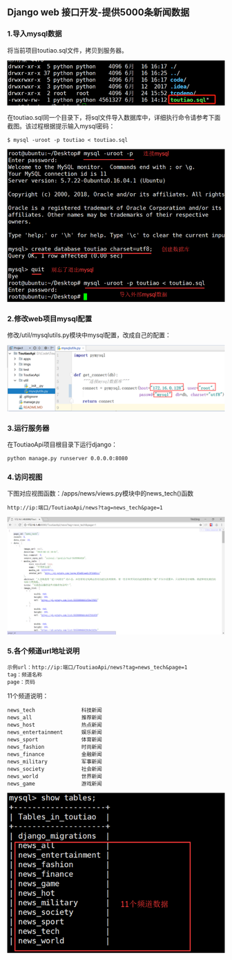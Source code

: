 ## Django web 接口开发-提供5000条新闻数据


### 1.导入mysql数据

将当前项目toutiao.sql文件，拷贝到服务器。

![](imgs/0.png)

在toutiao.sql同一个目录下，将sql文件导入数据库中，详细执行命令请参考下面截图。该过程根据提示输入mysql密码：

	$ mysql -uroot -p toutiao < toutiao.sql


![](imgs/2.png)


### 2.修改web项目mysql配置

修改/util/mysqlutils.py模块中mysql配置，改成自己的配置：


![](imgs/3.png)


### 3.运行服务器

在ToutiaoApi项目根目录下运行django：

	python manage.py runserver 0.0.0.0:8080

### 4.访问视图

下图对应视图函数：/apps/news/views.py模块中的news_tech()函数

	http://ip:端口/ToutiaoApi/news?tag=news_tech&page=1

![](imgs/4.png)

### 5.各个频道url地址说明

	示例url：http://ip:端口/ToutiaoApi/news?tag=news_tech&page=1
	tag：频道名称
	page：页码

		
11个频道说明：

	news_tech               科技新闻
	news_all                推荐新闻
	news_host               热点新闻
	news_entertainment      娱乐新闻
	news_sport              体育新闻
	news_fashion            时尚新闻
	news_finance            金融新闻
	news_military           军事新闻
	news_society            社会新闻
	news_world              世界新闻
	news_game               游戏新闻

![](imgs/5.png)








